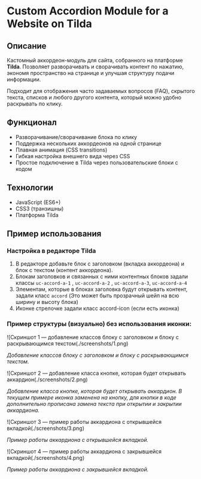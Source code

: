 # Custom Accordion Module for a Website on Tilda

## Описание
Кастомный аккордеон-модуль для сайта, собранного на платформе **Tilda**. Позволяет разворачивать и сворачивать контент по нажатию, экономя пространство на странице и улучшая структуру подачи информации.

Подходит для отображения часто задаваемых вопросов (FAQ), скрытого текста, списков и любого другого контента, который можно удобно раскрывать по клику.

## Функционал
- Разворачивание/сворачивание блока по клику
- Поддержка нескольких аккордеонов на одной странице
- Плавная анимация (CSS transitions)
- Гибкая настройка внешнего вида через CSS
- Простое подключение в Tilda через пользовательские блоки с кодом

## Технологии
- JavaScript (ES6+)
- CSS3 (транзишны)
- Платформа Tilda

## Пример использования

### Настройка в редакторе Tilda

1. В редакторе добавьте блок с заголовком (вкладка аккордеона) и блок с текстом (контент аккордеона).
2. Блокам заголовков и связанных с ними контентных блоков задали классы
`uc-accord-a-1` , `uc-accord-a-2` , `uc-accord-a-3`, `uc-accord-a-4`
3. Элементам, которые в блоках заголовка будут открывать контент, задали класс `accord` (Это может быть прозрачный шейп на всю ширину и высоту блока)
4. Иконке стрелочке задали класс accord-icon (если есть иконка)

### Пример структуры (визуально) без использования иконки:

![Скриншот 1 — добавление классов блоку с заголовком и блоку с раскрывающимся текстом(./screenshots/1.png)

*Добавление классов блоку с заголовком и блоку с раскрывающимся текстом.*

![Скриншот 2 — добавление класса кнопке, которая будет открывать аккардион(./screenshots/2.png)

*Добавление класса кнопке, которая будет открывать аккардион.*
*В текущем примере иконка заменена на кнопку, для кнопки в коде дополнительно прописана замена текста при открытии и закрытии аккардиона.*

![Скриншот 3 — пример работы аккардиона с открывшейся вкладкой(./screenshots/3.png)

*Пример работы аккардиона с открывшейся вкладкой.*

![Скриншот 4 — пример работы аккардиона с закрывшейся вкладкой(./screenshots/4.png)

*Пример работы аккардиона с закрывшейся вкладкой.*

